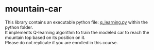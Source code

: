 # mountain-car

This library contains an executable python file: [q_learning.py](https://github.com/kmair/mountain-car/blob/master/python/q_learning.py) 
within the python folder.  
It implements Q-learning algorithm to train the modeled car to reach the mountain top based on its position on it.  
Please do not replicate if you are enrolled in this course.
